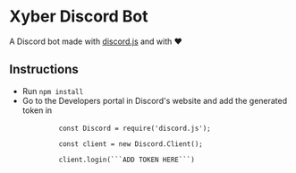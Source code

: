 # Xyber Discord Bot
A Discord bot made with <a href="https://discord.js.org/#/">discord.js</a> and with ❤️
<h2> Instructions </h2>
<ul>
   <li>Run <code>npm install</code></li>
   <li>Go to the <a>Developers</a> portal in Discord's website and add the generated token in<br>
       <code>
         const Discord = require('discord.js');<br/>
         const client = new Discord.Client();<br/>
         client.login(```ADD TOKEN HERE```)<br/>
       </code>
   </li>
</ul>